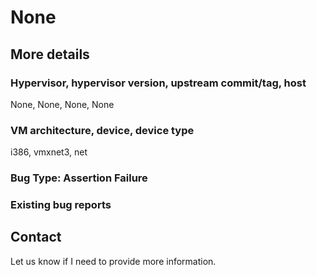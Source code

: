 # None

## More details

### Hypervisor, hypervisor version, upstream commit/tag, host
None, None, None, None

### VM architecture, device, device type
i386, vmxnet3, net

### Bug Type: Assertion Failure

### Existing bug reports

## Contact

Let us know if I need to provide more information.
